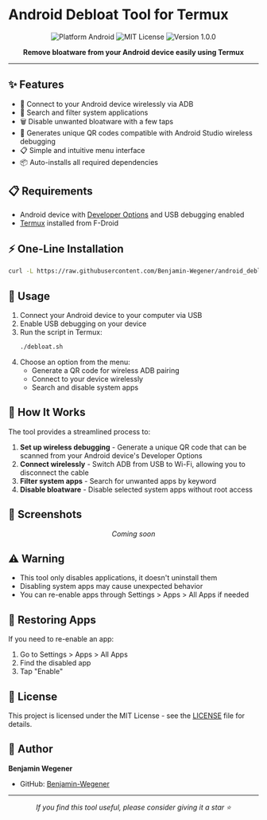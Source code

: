 # Android Debloat Tool for Termux

<p align="center">
  <img src="https://img.shields.io/badge/Platform-Android-brightgreen.svg" alt="Platform Android">
  <img src="https://img.shields.io/badge/License-MIT-blue.svg" alt="MIT License">
  <img src="https://img.shields.io/badge/Version-1.0.0-orange.svg" alt="Version 1.0.0">
</p>

<p align="center">
  <b>Remove bloatware from your Android device easily using Termux</b>
</p>

---

## ✨ Features

- 📱 Connect to your Android device wirelessly via ADB
- 🔎 Search and filter system applications
- 🗑️ Disable unwanted bloatware with a few taps
- 🔄 Generates unique QR codes compatible with Android Studio wireless debugging
- 📋 Simple and intuitive menu interface
- 📦 Auto-installs all required dependencies

## 📋 Requirements

- Android device with [Developer Options](https://developer.android.com/studio/debug/dev-options) and USB debugging enabled
- [Termux](https://f-droid.org/en/packages/com.termux/) installed from F-Droid

## ⚡ One-Line Installation

```bash
curl -L https://raw.githubusercontent.com/Benjamin-Wegener/android_debloat-termux/main/debloat.sh | bash
```

## 🚀 Usage

1. Connect your Android device to your computer via USB
2. Enable USB debugging on your device
3. Run the script in Termux:
   ```bash
   ./debloat.sh
   ```
4. Choose an option from the menu:
   - Generate a QR code for wireless ADB pairing
   - Connect to your device wirelessly
   - Search and disable system apps

## 🧰 How It Works

The tool provides a streamlined process to:

1. **Set up wireless debugging** - Generate a unique QR code that can be scanned from your Android device's Developer Options
2. **Connect wirelessly** - Switch ADB from USB to Wi-Fi, allowing you to disconnect the cable
3. **Filter system apps** - Search for unwanted apps by keyword
4. **Disable bloatware** - Disable selected system apps without root access

## 📸 Screenshots

<p align="center">
  <i>Coming soon</i>
</p>

## ⚠️ Warning

- This tool only disables applications, it doesn't uninstall them
- Disabling system apps may cause unexpected behavior
- You can re-enable apps through Settings > Apps > All Apps if needed

## 🔄 Restoring Apps

If you need to re-enable an app:

1. Go to Settings > Apps > All Apps
2. Find the disabled app
3. Tap "Enable"

## 📜 License

This project is licensed under the MIT License - see the [LICENSE](LICENSE) file for details.

## 👤 Author

**Benjamin Wegener**

- GitHub: [Benjamin-Wegener](https://github.com/Benjamin-Wegener)

---

<p align="center">
  <i>If you find this tool useful, please consider giving it a star ⭐</i>
</p>
